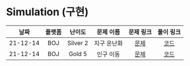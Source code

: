 # Simulation (구현)

| 날짜 | 플랫폼 | 난이도 | 문제 이름 | 문제 링크 | 풀이 링크 |
| :--: | :----: | :----: | :-------: | :-------: | :-------: |
| 21-12-14 | BOJ | Silver 2 | 지구 온난화 | [문제](https://www.acmicpc.net/problem/5212) | [코드](https://github.com/LeeMir/Algorithm/blob/main/simulation/BOJ-5212.js) |
| 21-12-14 | BOJ | Gold 5 | 인구 이동 | [문제](https://www.acmicpc.net/problem/16234) | [코드](https://github.com/LeeMir/Algorithm/blob/main/simulation/BOJ-16234.js) |
